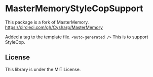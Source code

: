 MasterMemoryStyleCopSupport
===

This package is a fork of MasterMemory.
https://circleci.com/gh/Cysharp/MasterMemory

Added a tag to the template file.
```<auto-generated />```
 This is to support StyleCop.

License
---
This library is under the MIT License.
